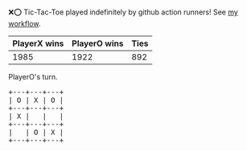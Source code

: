 :x::o: Tic-Tac-Toe played indefinitely by github action runners! See [my workflow](.github/workflows/play.yaml).

|PlayerX wins|PlayerO wins|Ties|
|-|-|-|
|1985|1922|892|

PlayerO's turn.

<pre>
+---+---+---+
| O | X | O |
+---+---+---+
| X |   |   |
+---+---+---+
|   | O | X |
+---+---+---+
</pre>